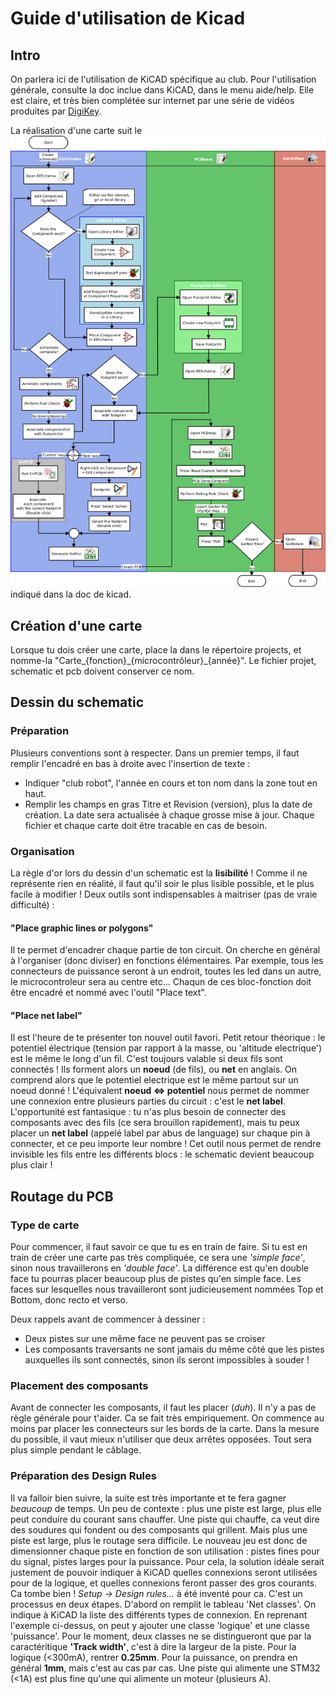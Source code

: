 # Guide d'utilisation de Kicad

## Intro
On parlera ici de l'utilisation de KiCAD spécifique au club. Pour l'utilisation générale, consulte la doc inclue dans KiCAD, dans le menu aide/help. Elle est claire, et très bien complétée sur internet par une série de vidéos produites par [DigiKey](https://www.youtube.com/watch?v=vaCVh2SAZY4&index=9&list=PLEBQazB0HUyR24ckSZ5u05TZHV9khgA1O&t=0s). 

La réalisation d'une carte suit le ![workflow](../../assets/kicad/kicad_flowchart.png) indiqué dans la doc de kicad. 


## Création d'une carte
Lorsque tu dois créer une carte, place la dans le répertoire projects, et nomme-la "Carte\_\{fonction\}\_\{microcontrôleur\}\_\{année\}". Le fichier projet, schematic et pcb doivent conserver ce nom.

## Dessin du schematic

### Préparation
Plusieurs conventions sont à respecter. Dans un premier temps, il faut remplir l'encadré en bas à droite avec l'insertion de texte : 
- Indiquer "club robot", l'année en cours et ton nom dans la zone tout en haut.
- Remplir les champs en gras Titre et Revision (version), plus la date de création. La date sera actualisée à chaque grosse mise à jour.
Chaque fichier et chaque carte doit être tracable en cas de besoin.

### Organisation
La règle d'or lors du dessin d'un schematic est la **lisibilité** ! Comme il ne représente rien en réalité, il faut qu'il soir le plus lisible possible, et le plus facile à modifier !
Deux outils sont indispensables à maitriser (pas de vraie difficulté) : 

#### "Place graphic lines or polygons"
Il te permet d'encadrer chaque partie de ton circuit. On cherche en général à l'organiser (donc diviser) en fonctions élémentaires. Par exemple, tous les connecteurs de puissance seront à un endroit, toutes les led dans un autre, le microcontroleur sera au centre etc... Chaqun de ces bloc-fonction doit être encadré et nommé avec l'outil "Place text".

#### "Place net label"
Il est l'heure de te présenter ton nouvel outil favori. Petit retour théorique : le potentiel électrique (tension par rapport à la masse, ou 'altitude electrique') est le même le long d'un fil. C'est toujours valable si deux fils sont connectés ! Ils forment alors un **noeud** (de fils), ou **net** en anglais. On comprend alors que le potentiel electrique est le même partout sur un noeud donné ! L'équivalent **noeud <=> potentiel** nous permet de nommer une connexion entre plusieurs parties du circuit : c'est le **net label**. L'opportunité est fantasique : tu n'as plus besoin de connecter des composants avec des fils (ce sera brouillon rapidement), mais tu peux placer un **net label** (appelé label par abus de language) sur chaque pin à connecter, et ce peu importe leur nombre ! Cet outil nous permet de rendre invisible les fils entre les différents blocs : le schematic devient beaucoup plus clair ! 


## Routage du PCB

### Type de carte
Pour commencer, il faut savoir ce que tu es en train de faire. Si tu est en train de créer une carte pas très compliquée, ce sera une *'simple face'*, sinon nous travaillerons en *'double face'*. La différence est qu'en double face tu pourras placer beaucoup plus de pistes qu'en simple face. Les faces sur lesquelles nous travailleront sont judicieusement nommées Top et Bottom, donc recto et verso. 

Deux rappels avant de commencer à dessiner : 
- Deux pistes sur une même face ne peuvent pas se croiser
- Les composants traversants ne sont jamais du même côté que les pistes auxquelles ils sont connectés, sinon ils seront impossibles à souder !

### Placement des composants
Avant de connecter les composants, il faut les placer (*duh*). Il n'y a pas de règle générale pour t'aider. Ca se fait très empiriquement. On commence au moins par placer les connecteurs sur les bords de la carte. Dans la mesure du possible, il vaut mieux n'utiliser que deux arrêtes opposées. Tout sera plus simple pendant le câblage.

### Préparation des **Design Rules**
Il va falloir bien suivre, la suite est très importante et te fera gagner *beaucoup* de temps. Un peu de contexte : plus une piste est large, plus elle peut conduire du courant sans chauffer. Une piste qui chauffe, ca veut dire des soudures qui fondent ou des composants qui grillent. Mais plus une piste est large, plus le routage sera difficile. Le nouveau jeu est donc de dimensionner chaque piste en fonction de son utilisation : pistes fines pour du signal, pistes larges pour la puissance.
Pour cela, la solution idéale serait justement de pouvoir indiquer à KiCAD quelles connexions seront utilisées pour de la logique, et quelles connexions feront passer des gros courants. Ca tombe bien ! *Setup -> Design rules...* à été inventé pour ca. C'est un processus en deux étapes. 
D'abord on remplit le tableau 'Net classes'. On indique à KiCAD la liste des différents types de connexion. En reprenant l'exemple ci-dessus, on peut y ajouter une classe 'logique' et une classe 'puissance'. Pour le moment, deux classes ne se distingueront que par la caractéritique **'Track width'**, c'est à dire la largeur de la piste. Pour la logique (<300mA), rentrer **0.25mm**. Pour la puissance, on prendra en général **1mm**, mais c'est au cas par cas. Une piste qui alimente une STM32 (<1A) est plus fine qu'une qui alimente un moteur (plusieurs A). 
